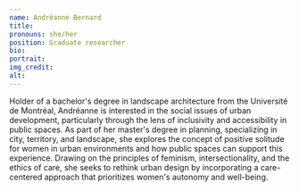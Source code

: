```yaml
---
name: Andréanne Bernard
title:
pronouns: she/her
position: Graduate researcher
bio:
portrait: 
img_credit:
alt:
---
```

Holder of a bachelor's degree in landscape architecture from the Université de Montréal, Andréanne is interested in the social issues of urban development, particularly through the lens of inclusivity and accessibility in public spaces. As part of her master's degree in planning, specializing in city, territory, and landscape, she explores the concept of positive solitude for women in urban environments and how public spaces can support this experience. Drawing on the principles of feminism, intersectionality, and the ethics of care, she seeks to rethink urban design by incorporating a care-centered approach that prioritizes women's autonomy and well-being.
